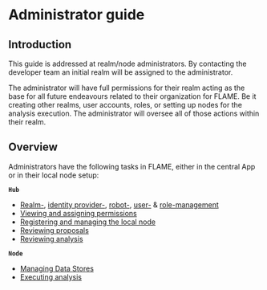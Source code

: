 # Administrator guide

## Introduction
This guide is addressed at realm/node administrators. By contacting the developer team an
initial realm will be assigned to the administrator.

The administrator will have full permissions for their realm acting as the base for all future
endeavours related to their organization for FLAME. Be it creating other realms, user accounts,
roles, or setting up nodes for the analysis execution.
The administrator will oversee all of those actions within their realm.

## Overview
Administrators have the following tasks in FLAME, either in the central App or in their
local node setup:

**``Hub``**
- [Realm-](/guide/admin/realms), [identity provider-](/guide/admin/identity-providers), [robot-](/guide/admin/robots), [user-](/guide/admin/users) & [role-management](/guide/admin/roles)
- [Viewing and assigning permissions](/guide/admin/permissions)
- [Registering and managing the local node](/guide/admin/node-management)
- [Reviewing proposals](/guide/admin/project-review)
- [Reviewing analysis](/guide/admin/analysis-review)

**`Node`**
- [Managing Data Stores](/guide/admin/data-store-management)
- [Executing analysis](/guide/admin/analysis-execution)
